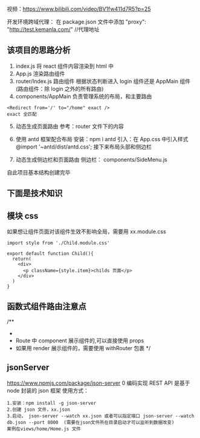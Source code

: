 视频：https://www.bilibili.com/video/BV1fw411d7R5?p=25

开发环境跨域代理：
在 package.json 文件中添加 "proxy": "http://test.kemanla.com/" //代理地址

## 该项目的思路分析

1. index.js 将 react 组件内容渲染到 html 中
2. App.js 渲染路由组件
3. router/Index.js 路由组件
   根据状态判断进入 login 组件还是 AppMain 组件(路由组件：除 login 之外的所有路由)
4. components/AppMain
   负责管理系统的布局，和主要路由

```
<Redirect from='/' to="/home" exact />
exact 全匹配
```

5. 动态生成页面路由
   参考：router 文件下的内容

6. 使用 antd 框架配合布局
   安装：npm i antd
   引入：在 App.css 中引入样式 @import '~antd/dist/antd.css';
   接下来布局头部和侧边栏

7. 动态生成侧边栏和页面路由
   侧边栏： components/SideMenu.js

自此项目基本结构创建完毕

## 下面是技术知识

## 模块 css

如果想让组件页面对该组件生效不影响全局，需要用
xx.module.css

```
import style from './Child.module.css'

export default function Child(){
  return(
    <div>
      <p className={style.item}>childs 页面</p>
    </div>
  )
}
```

## 函数式组件路由注意点

/\*\*

- <Route path="/login" component={Login} />
- Route 中 component 展示组件的,可以直接使用 props
- 如果用 render 展示组件的，需要使用 withRouter 包裹
  \*/

## jsonServer

https://www.npmjs.com/package/json-server
0 编码实现 REST API
是基于 node 封装的 json 框架
使用方式：

```
1.安装：npm install -g json-server
2.创建 json 文件，xx.json
3.启动， json-server --watch xx.json 或者可以指定端口 json-server --watch db.json --port 8000  (需要在json文件所在目录启动才可以监听到数据改变)
案例在views/home/Home.js 文件

```
